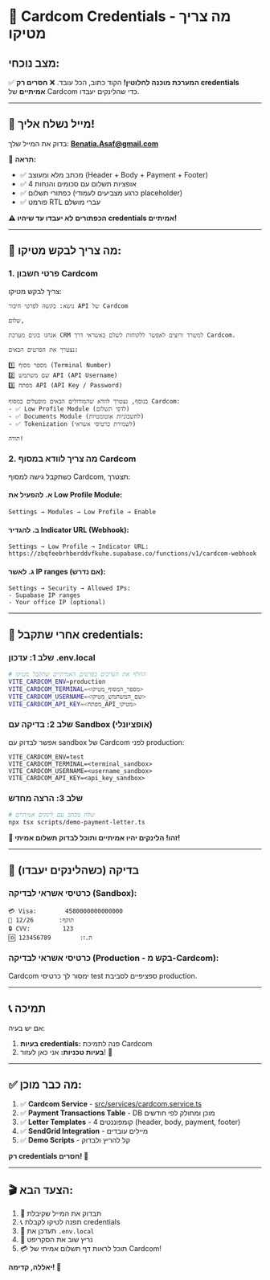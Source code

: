 # 🔑 Cardcom Credentials - מה צריך מטיקו

## מצב נוכחי:
✅ **המערכת מוכנה לחלוטין!** הקוד כתוב, הכל עובד.
❌ **חסרים רק credentials אמיתיים** של Cardcom כדי שהלינקים יעבדו.

---

## 📧 מייל נשלח אליך!

בדוק את המייל שלך: **Benatia.Asaf@gmail.com**

🎯 **תראה:**
- ✅ מכתב מלא ומעוצב (Header + Body + Payment + Footer)
- ✅ 4 אופציות תשלום עם סכומים והנחות
- ✅ כפתורי תשלום (כרגע מצביעים לעמודי placeholder)
- ✅ פורמט RTL עברי מושלם

**⚠️ הכפתורים לא יעבדו עד שיהיו credentials אמיתיים!**

---

## 🎯 מה צריך לבקש מטיקו:

### 1. פרטי חשבון Cardcom
צריך לבקש מטיקו:

```
נושא: בקשה לפרטי חיבור API של Cardcom

שלום,

אנחנו בונים מערכת CRM למשרד ורוצים לאפשר ללקוחות לשלם באשראי דרך Cardcom.

נצטרך את הפרטים הבאים:

1️⃣ מספר מסוף (Terminal Number)
2️⃣ שם משתמש API (API Username)
3️⃣ מפתח API (API Key / Password)

בנוסף, נצטרך לוודא שהמודולים הבאים מופעלים במסוף Cardcom:
- ✅ Low Profile Module (לדפי תשלום)
- ✅ Documents Module (לחשבוניות אוטומטיות)
- ✅ Tokenization (לשמירת כרטיסי אשראי)

תודה!
```

### 2. מה צריך לוודא במסוף Cardcom

כשתקבל גישה למסוף Cardcom, תצטרך:

#### א. להפעיל את Low Profile Module:
```
Settings → Modules → Low Profile → Enable
```

#### ב. להגדיר Indicator URL (Webhook):
```
Settings → Low Profile → Indicator URL:
https://zbqfeebrhberddvfkuhe.supabase.co/functions/v1/cardcom-webhook
```

#### ג. לאשר IP ranges (אם נדרש):
```
Settings → Security → Allowed IPs:
- Supabase IP ranges
- Your office IP (optional)
```

---

## 🚀 אחרי שתקבל credentials:

### שלב 1: עדכון .env.local

```bash
# החלף את הערכים בפרטים האמיתיים שתקבל מטיקו
VITE_CARDCOM_ENV=production
VITE_CARDCOM_TERMINAL=<מספר_המסוף_מטיקו>
VITE_CARDCOM_USERNAME=<שם_המשתמש_מטיקו>
VITE_CARDCOM_API_KEY=<מפתח_API_מטיקו>
```

### שלב 2: בדיקה עם Sandbox (אופציונלי)

אפשר לבדוק עם sandbox של Cardcom לפני production:

```env
VITE_CARDCOM_ENV=test
VITE_CARDCOM_TERMINAL=<terminal_sandbox>
VITE_CARDCOM_USERNAME=<username_sandbox>
VITE_CARDCOM_API_KEY=<api_key_sandbox>
```

### שלב 3: הרצה מחדש

```bash
# שלח מכתב עם לינקים אמיתיים
npx tsx scripts/demo-payment-letter.ts
```

**🎉 זהו! הלינקים יהיו אמיתיים ותוכל לבדוק תשלום אמיתי!**

---

## 🧪 בדיקה (כשהלינקים יעבדו)

### כרטיסי אשראי לבדיקה (Sandbox):
```
💳 Visa:        4580000000000000
📅 תוקף:       12/26
🔒 CVV:         123
🆔 ת.ז:        123456789
```

### כרטיסי אשראי לבדיקה (Production - בקש מ-Cardcom):
Cardcom ימסור לך כרטיסי test ספציפיים לסביבת production.

---

## 📞 תמיכה

אם יש בעיה:
1. **בעיות credentials:** פנה לתמיכת Cardcom
2. **בעיות טכניות:** אני כאן לעזור! 🚀

---

## ✅ מה כבר מוכן:

1. ✅ **Cardcom Service** - [src/services/cardcom.service.ts](src/services/cardcom.service.ts)
2. ✅ **Payment Transactions Table** - DB מוכן ומחולק לפי חודשים
3. ✅ **Letter Templates** - 4 קומפוננטים (header, body, payment, footer)
4. ✅ **SendGrid Integration** - מיילים עובדים
5. ✅ **Demo Scripts** - קל להריץ ולבדוק

**רק credentials חסרים! 🔑**

---

## 🎬 הצעד הבא:

1. 📧 תבדוק את המייל שקיבלת
2. 📞 תפנה לטיקו לקבלת credentials
3. 🔑 תעדכן את `.env.local`
4. 🚀 נריץ שוב את הסקריפט
5. 💳 תוכל לראות דף תשלום אמיתי של Cardcom!

**יאללה, קדימה! 🎯**
